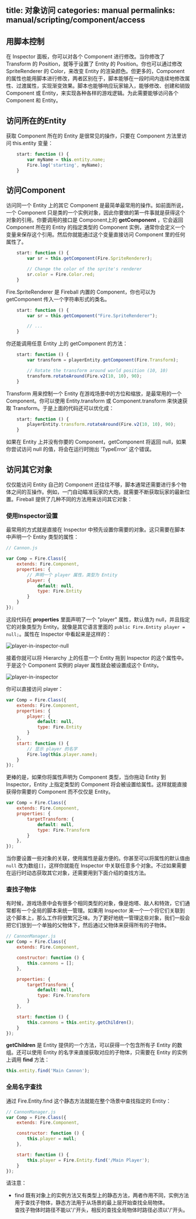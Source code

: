 title: 对象访问
categories: manual
permalinks: manual/scripting/component/access
---

## 用脚本控制

在 Inspector 面板，你可以对各个 Component 进行修改。当你修改了 Transform 的 Position，就等于设置了 Entity 的 Position。你也可以通过修改 SpriteRenderer 的 Color，来改变 Entity 的渲染颜色。但更多的，Component 的属性也能用脚本进行修改，两者区别在于，脚本能够在一段时间内连续地修改属性、过渡属性，实现渐变效果。脚本也能够响应玩家输入，能够修改、创建和销毁 Component 或 Entity，来实现各种各样的游戏逻辑。为此需要能够访问各个 Component 和 Entity。

## 访问所在的Entity

获取 Component 所在的 Entity 是很常见的操作，只要在 Component 方法里访问 this.entity 变量：

```js
    start: function () {
        var myName = this.entity.name;
        Fire.log('starting', myName);
    }
```

## 访问Component

访问同一个 Entity 上的其它 Component 是最简单最常用的操作。如前面所说，一个 Component 只是类的一个实例对象，因此你要做的第一件事就是获得这个对象的引用。你要调用的接口是 Component上的 **getComponent** ，它会返回 Component 所在的 Entity 的指定类型的 Component 实例，通常你会定义一个变量来保存这个引用。然后你就能通过这个变量直接访问 Component 里的任何属性了。

```js
    start: function () {
        var sr = this.getComponent(Fire.SpriteRenderer);

        // Change the color of the sprite's renderer
        sr.color = Fire.Color.red;
    }
```

Fire.SpriteRenderer 是 Fireball 内置的 Component，你也可以为 getComponent 传入一个字符串形式的类名。

```js
    start: function () {
        var sr = this.getComponent("Fire.SpriteRenderer");

        // ...
    }
```

你还能调用任意 Entity 上的 getComponent 的方法：

```js
    start: function () {
        var transform = playerEntity.getComponent(Fire.Transform);

        // Rotate the transform around world position (10, 10)
        transform.rotateAround(Fire.v2(10, 10), 90);
    }
```

Transform 用来控制一个 Entity 在游戏场景中的方位和缩放，是最常用的一个 Component。你可以使用 Entity.transform 或 Component.transform 来快速获取 Transform。于是上面的代码还可以优化成：

```js
    start: function () {
        playerEntity.transform.rotateAround(Fire.v2(10, 10), 90);
    }
```

如果在 Entity 上并没有你要的 Component，getComponent 将返回 null，如果你尝试访问 null 的值，将会在运行时抛出 'TypeError' 这个错误。

## 访问其它对象

仅仅能访问 Entity 自己的 Component 还往往不够，脚本通常还需要进行多个物体之间的互操作。例如，一门自动瞄准玩家的大炮，就需要不断获取玩家的最新位置。Fireball 提供了几种不同的方法用来访问其它对象：

### 使用Inspector设置

最常用的方式就是直接在 Inspector 中预先设置你需要的对象。这只需要在脚本中声明一个 Entity 类型的属性：

```js
// Cannon.js

var Comp = Fire.Class({
    extends: Fire.Component,
    properties: {
        // 声明一个 player 属性，类型为 Entity
        player: {
            default: null,
            type: Fire.Entity
        }
    }
});
```

这段代码在 **properties** 里面声明了一个 "player" 属性，默认值为 null，并且指定它的对象类型为 Entity。就像是其它语言里面的 `public Fire.Entity player = null;`。属性在 Inspector 中看起来是这样的：

![player-in-inspector-null](/manual/scripting/component/access/player-in-inspector-null.png)

接着你就可以将 Hierarchy 上的任意一个 Entity 拖到 Inspector 的这个属性中。于是这个 Component 实例的 player 属性就会被设置成这个 Entity。

![player-in-inspector](/manual/scripting/component/access/player-in-inspector.png)

你可以直接访问 player：

```js
var Comp = Fire.Class({
    extends: Fire.Component,
    properties: {
        player: {
            default: null,
            type: Fire.Entity
        }
    },
    start: function () {
        // 显示 player 的名字
        Fire.log(this.player.name);
    }
});
```

更棒的是，如果你将属性声明为 Component 类型，当你拖动 Entity 到 Inspector，Entity 上指定类型的 Component 将会被设置给属性。这样就能直接获得你需要的 Component 而不仅仅是 Entity。

```js
var Comp = Fire.Class({
    extends: Fire.Component,
    properties: {
        targetTransform: {
            default: null,
            type: Fire.Transform
        }
    },
});
```

当你要设置一些对象的关联，使用属性是最方便的。你甚至可以将属性的默认值由 `null` 改为数组`[]`，这样你就能在 Inspector 中关联任意多个对象。不过如果需要在运行时动态获取其它对象，还需要用到下面介绍的查找方法。

### 查找子物体

有时候，游戏场景中会有很多个相同类型的对象，像是炮塔、敌人和特效，它们通常都有一个全局的脚本来统一管理。如果用 Inspector 来一个一个将它们关联到这个脚本上，那么工作将很繁冗乏味。为了更好地统一管理这些对象，我们一般会把它们放到一个单独的父物体下，然后通过父物体来获得所有的子物体。

```js
// CannonManager.js
var Comp = Fire.Class({
    extends: Fire.Component,

    constructor: function () {
        this.cannons = [];
    },

    properties: {
        targetTransform: {
            default: null,
            type: Fire.Transform
        }
    },

    start: function () {
        this.cannons = this.entity.getChildren();
    }
});
```

**getChildren** 是 Entity 提供的一个方法，可以获得一个包含所有子 Entity 的数组。还可以使用 Entity 的名字来直接获取对应的子物体，只需要在 Entity 的实例上调用 **find** 方法：

```js
this.entity.find('Main Cannon');
```

### 全局名字查找

通过 Fire.Entity.find 这个静态方法就能在整个场景中查找指定的 Entity：

```js
// CannonManager.js
var Comp = Fire.Class({
    extends: Fire.Component,

    constructor: function () {
        this.player = null;
    },

    start: function () {
        this.player = Fire.Entity.find('/Main Player');
    }
});
```

请注意：
- find 既有对象上的实例方法又有类型上的静态方法，两者作用不同，实例方法用于查找子物体，静态方法用于从场景的最上层开始查找全局物体。  
  查找子物体时路径不能以'/'开头，相反的查找全局物体时路径必须以'/'开头。
